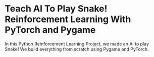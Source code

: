 # Teach AI To Play Snake! Reinforcement Learning With PyTorch and Pygame

In this Python Reinforcement Learning Project, we made an AI to play Snake! We build everything from scratch using Pygame and PyTorch.

